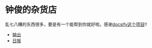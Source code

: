 # 钟俊的杂货店

乱七八糟的东西很多，要是有一个能帮到你就好啦。感谢[docsify这个项目](https://docsify.js.org/)!!

- <a href="#/outputs/index">输出</a>
- <a href="/#/days/index">日报</a>
